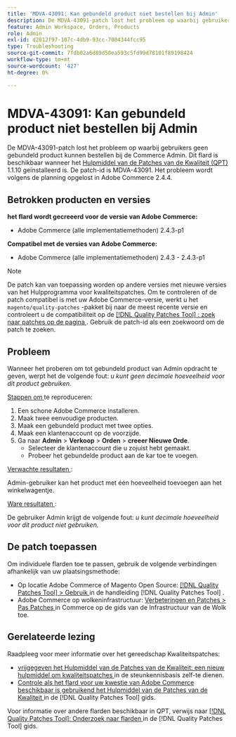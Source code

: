 ```yaml
---
title: 'MDVA-43091: Kan gebundeld product niet bestellen bij Admin'
description: De MDVA-43091-patch lost het probleem op waarbij gebruikers geen gebundeld product kunnen bestellen bij de Commerce Admin. Deze patch is beschikbaar wanneer [Quality Patches Tool (QPT)] (https://experienceleague.adobe.com/en/docs/commerce-operations/tools/quality-patches-tool/quality-patches-tool-to-self-serve-quality-patches) 1.1.10 is geïnstalleerd. De patch-id is MDVA-43091. Het probleem wordt volgens de planning opgelost in Adobe Commerce 2.4.4.
feature: Admin Workspace, Orders, Products
role: Admin
exl-id: d2812f97-107c-4db9-93cc-7004344fcc95
type: Troubleshooting
source-git-commit: 7fdb02a6d89d50ea593c5fd99d78101f89198424
workflow-type: tm+mt
source-wordcount: '427'
ht-degree: 0%

---
```


# MDVA-43091: Kan gebundeld product niet bestellen bij Admin

De MDVA-43091-patch lost het probleem op waarbij gebruikers geen gebundeld product kunnen bestellen bij de Commerce Admin. Dit flard is beschikbaar wanneer het [ Hulpmiddel van de Patches van de Kwaliteit (QPT) ](https://experienceleague.adobe.com/en/docs/commerce-operations/tools/quality-patches-tool/quality-patches-tool-to-self-serve-quality-patches) 1.1.10 geïnstalleerd is. De patch-id is MDVA-43091. Het probleem wordt volgens de planning opgelost in Adobe Commerce 2.4.4.

## Betrokken producten en versies

**het flard wordt gecreeerd voor de versie van Adobe Commerce:**

* Adobe Commerce (alle implementatiemethoden) 2.4.3-p1

**Compatibel met de versies van Adobe Commerce:**

* Adobe Commerce (alle implementatiemethoden) 2.4.3 - 2.4.3-p1

>[!NOTE]
>
>De patch kan van toepassing worden op andere versies met nieuwe versies van het Hulpprogramma voor kwaliteitspatches. Om te controleren of de patch compatibel is met uw Adobe Commerce-versie, werkt u het `magento/quality-patches` -pakket bij naar de meest recente versie en controleert u de compatibiliteit op de [[!DNL Quality Patches Tool] : zoek naar patches op de pagina ](https://experienceleague.adobe.com/en/docs/commerce-operations/tools/quality-patches-tool/quality-patches-tool-to-self-serve-quality-patches) . Gebruik de patch-id als een zoekwoord om de patch te zoeken.

## Probleem

Wanneer het proberen om tot gebundeld product van Admin opdracht te geven, werpt het de volgende fout: *u kunt geen decimale hoeveelheid voor dit product gebruiken.*

<u> Stappen om </u> te reproduceren:

1. Een schone Adobe Commerce installeren.
1. Maak twee eenvoudige producten.
1. Maak een gebundeld product met twee opties.
1. Maak een klantenaccount op de voorzijde.
1. Ga naar **Admin** > **Verkoop** > **Orden** > **creeer Nieuwe Orde**.
   * Selecteer de klantenaccount die u zojuist hebt gemaakt.
   * Probeer het gebundelde product aan de kar toe te voegen.

<u> Verwachte resultaten </u>:

Admin-gebruiker kan het product met één hoeveelheid toevoegen aan het winkelwagentje.

<u> Ware resultaten </u>:

De gebruiker Admin krijgt de volgende fout: *u kunt decimale hoeveelheid voor dit product niet gebruiken.*

## De patch toepassen

Om individuele flarden toe te passen, gebruik de volgende verbindingen afhankelijk van uw plaatsingsmethode:

* Op locatie Adobe Commerce of Magento Open Source: [[!DNL Quality Patches Tool] > Gebruik ](/help/tools/quality-patches-tool/usage.md) in de handleiding [!DNL Quality Patches Tool] .
* Adobe Commerce op wolkeninfrastructuur: [ Verbeteringen en Patches > Pas Patches ](https://experienceleague.adobe.com/docs/commerce-cloud-service/user-guide/develop/upgrade/apply-patches.html) in Commerce op de gids van de Infrastructuur van de Wolk toe.

## Gerelateerde lezing

Raadpleeg voor meer informatie over het gereedschap Kwaliteitspatches:

* [ vrijgegeven het Hulpmiddel van de Patches van de Kwaliteit: een nieuw hulpmiddel om kwaliteitspatches ](https://experienceleague.adobe.com/en/docs/commerce-operations/tools/quality-patches-tool/quality-patches-tool-to-self-serve-quality-patches) in de steunkennisbasis zelf-te dienen.
* [ Controle als het flard voor uw kwestie van Adobe Commerce beschikbaar is gebruikend het Hulpmiddel van de Patches van de Kwaliteit ](/help/tools/quality-patches-tool/patches-available-in-qpt/check-patch-for-magento-issue-with-magento-quality-patches.md) in de [!DNL Quality Patches Tool] gids.

Voor informatie over andere flarden beschikbaar in QPT, verwijs naar [[!DNL Quality Patches Tool]: Onderzoek naar flarden ](https://experienceleague.adobe.com/tools/commerce-quality-patches/index.html) in de [!DNL Quality Patches Tool] gids.
